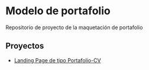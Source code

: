 # Modelo de portafolio

Repositorio de proyecto de la maquetación de portafolio

## Proyectos

- [Landing Page de tipo Portafolio-CV](https://jorgedvx.github.io/modelo-portafolio/portafolio_cv)